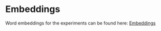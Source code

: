 # Embeddings

Word embeddings for the experiments can be found here: [Embeddings](https://drive.google.com/drive/folders/1Zxq8BAAzi6PVJEU392brDWJtYDJQDC_I?usp=sharing)
